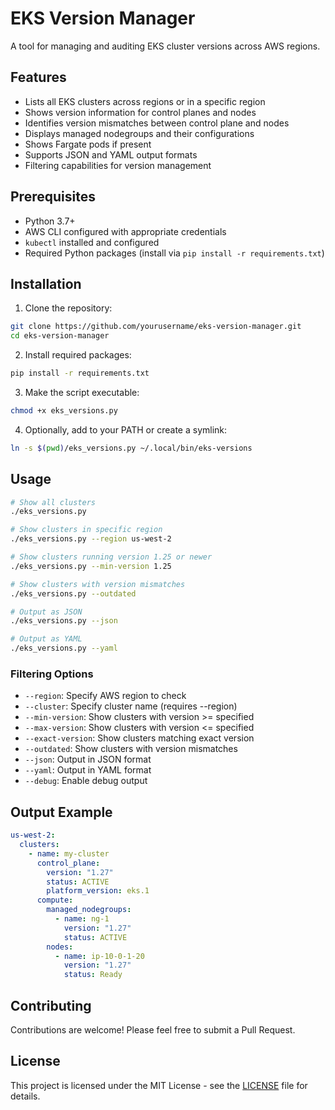 # EKS Version Manager

A tool for managing and auditing EKS cluster versions across AWS regions.

## Features

- Lists all EKS clusters across regions or in a specific region
- Shows version information for control planes and nodes
- Identifies version mismatches between control plane and nodes
- Displays managed nodegroups and their configurations
- Shows Fargate pods if present
- Supports JSON and YAML output formats
- Filtering capabilities for version management

## Prerequisites

- Python 3.7+
- AWS CLI configured with appropriate credentials
- `kubectl` installed and configured
- Required Python packages (install via `pip install -r requirements.txt`)

## Installation

1. Clone the repository:
```bash
git clone https://github.com/yourusername/eks-version-manager.git
cd eks-version-manager
```

2. Install required packages:
```bash
pip install -r requirements.txt
```

3. Make the script executable:
```bash
chmod +x eks_versions.py
```

4. Optionally, add to your PATH or create a symlink:
```bash
ln -s $(pwd)/eks_versions.py ~/.local/bin/eks-versions
```

## Usage

```bash
# Show all clusters
./eks_versions.py

# Show clusters in specific region
./eks_versions.py --region us-west-2

# Show clusters running version 1.25 or newer
./eks_versions.py --min-version 1.25

# Show clusters with version mismatches
./eks_versions.py --outdated

# Output as JSON
./eks_versions.py --json

# Output as YAML
./eks_versions.py --yaml
```

### Filtering Options

- `--region`: Specify AWS region to check
- `--cluster`: Specify cluster name (requires --region)
- `--min-version`: Show clusters with version >= specified
- `--max-version`: Show clusters with version <= specified
- `--exact-version`: Show clusters matching exact version
- `--outdated`: Show clusters with version mismatches
- `--json`: Output in JSON format
- `--yaml`: Output in YAML format
- `--debug`: Enable debug output

## Output Example

```yaml
us-west-2:
  clusters:
    - name: my-cluster
      control_plane:
        version: "1.27"
        status: ACTIVE
        platform_version: eks.1
      compute:
        managed_nodegroups:
          - name: ng-1
            version: "1.27"
            status: ACTIVE
        nodes:
          - name: ip-10-0-1-20
            version: "1.27"
            status: Ready
```

## Contributing

Contributions are welcome! Please feel free to submit a Pull Request.

## License

This project is licensed under the MIT License - see the [LICENSE](LICENSE) file for details.
